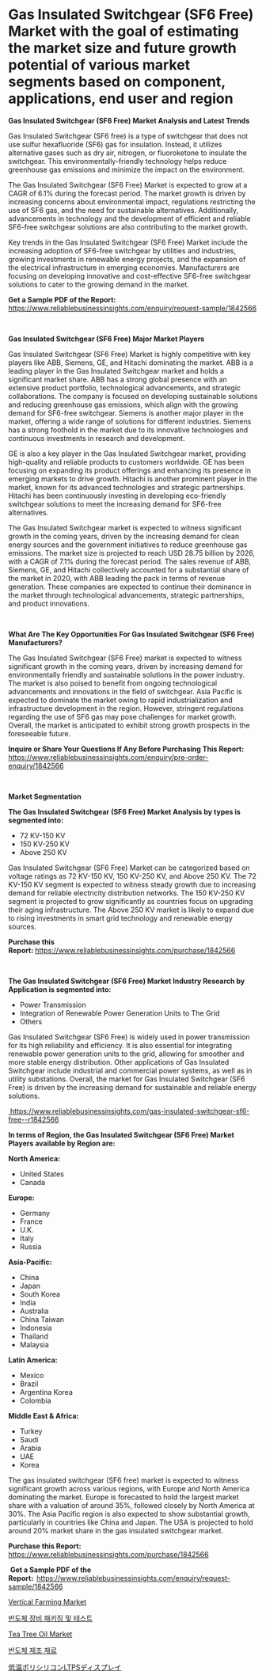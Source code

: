 <p><h1>Gas Insulated Switchgear (SF6 Free) Market with the goal of estimating the market size and future growth potential of various market segments based on component, applications, end user and region</h1></p><p><strong>Gas Insulated Switchgear (SF6 Free) Market Analysis and Latest Trends</strong></p>
<p><p>Gas Insulated Switchgear (SF6 free) is a type of switchgear that does not use sulfur hexafluoride (SF6) gas for insulation. Instead, it utilizes alternative gases such as dry air, nitrogen, or fluoroketone to insulate the switchgear. This environmentally-friendly technology helps reduce greenhouse gas emissions and minimize the impact on the environment.</p><p>The Gas Insulated Switchgear (SF6 Free) Market is expected to grow at a CAGR of 6.1% during the forecast period. The market growth is driven by increasing concerns about environmental impact, regulations restricting the use of SF6 gas, and the need for sustainable alternatives. Additionally, advancements in technology and the development of efficient and reliable SF6-free switchgear solutions are also contributing to the market growth.</p><p>Key trends in the Gas Insulated Switchgear (SF6 Free) Market include the increasing adoption of SF6-free switchgear by utilities and industries, growing investments in renewable energy projects, and the expansion of the electrical infrastructure in emerging economies. Manufacturers are focusing on developing innovative and cost-effective SF6-free switchgear solutions to cater to the growing demand in the market.</p></p>
<p><strong>Get a Sample PDF of the Report:&nbsp;</strong> <a href="https://www.reliablebusinessinsights.com/enquiry/request-sample/1842566">https://www.reliablebusinessinsights.com/enquiry/request-sample/1842566</a></p>
<p>&nbsp;</p>
<p><strong>Gas Insulated Switchgear (SF6 Free) Major Market Players</strong></p>
<p><p>Gas Insulated Switchgear (SF6 Free) Market is highly competitive with key players like ABB, Siemens, GE, and Hitachi dominating the market. ABB is a leading player in the Gas Insulated Switchgear market and holds a significant market share. ABB has a strong global presence with an extensive product portfolio, technological advancements, and strategic collaborations. The company is focused on developing sustainable solutions and reducing greenhouse gas emissions, which align with the growing demand for SF6-free switchgear. Siemens is another major player in the market, offering a wide range of solutions for different industries. Siemens has a strong foothold in the market due to its innovative technologies and continuous investments in research and development.</p><p>GE is also a key player in the Gas Insulated Switchgear market, providing high-quality and reliable products to customers worldwide. GE has been focusing on expanding its product offerings and enhancing its presence in emerging markets to drive growth. Hitachi is another prominent player in the market, known for its advanced technologies and strategic partnerships. Hitachi has been continuously investing in developing eco-friendly switchgear solutions to meet the increasing demand for SF6-free alternatives.</p><p>The Gas Insulated Switchgear market is expected to witness significant growth in the coming years, driven by the increasing demand for clean energy sources and the government initiatives to reduce greenhouse gas emissions. The market size is projected to reach USD 28.75 billion by 2026, with a CAGR of 7.1% during the forecast period. The sales revenue of ABB, Siemens, GE, and Hitachi collectively accounted for a substantial share of the market in 2020, with ABB leading the pack in terms of revenue generation. These companies are expected to continue their dominance in the market through technological advancements, strategic partnerships, and product innovations.</p></p>
<p>&nbsp;</p>
<p><strong>What Are The Key Opportunities For Gas Insulated Switchgear (SF6 Free) Manufacturers?</strong></p>
<p><p>The Gas Insulated Switchgear (SF6 Free) market is expected to witness significant growth in the coming years, driven by increasing demand for environmentally friendly and sustainable solutions in the power industry. The market is also poised to benefit from ongoing technological advancements and innovations in the field of switchgear. Asia Pacific is expected to dominate the market owing to rapid industrialization and infrastructure development in the region. However, stringent regulations regarding the use of SF6 gas may pose challenges for market growth. Overall, the market is anticipated to exhibit strong growth prospects in the foreseeable future.</p></p>
<p><strong>Inquire or Share Your Questions If Any Before Purchasing This Report:</strong> <a href="https://www.reliablebusinessinsights.com/enquiry/pre-order-enquiry/1842566">https://www.reliablebusinessinsights.com/enquiry/pre-order-enquiry/1842566</a></p>
<p>&nbsp;</p>
<p><strong>Market Segmentation</strong></p>
<p><strong>The Gas Insulated Switchgear (SF6 Free) Market Analysis by types is segmented into:</strong></p>
<p><ul><li>72 KV-150 KV</li><li>150 KV-250 KV</li><li>Above 250 KV</li></ul></p>
<p><p>Gas Insulated Switchgear (SF6 Free) Market can be categorized based on voltage ratings as 72 KV-150 KV, 150 KV-250 KV, and Above 250 KV. The 72 KV-150 KV segment is expected to witness steady growth due to increasing demand for reliable electricity distribution networks. The 150 KV-250 KV segment is projected to grow significantly as countries focus on upgrading their aging infrastructure. The Above 250 KV market is likely to expand due to rising investments in smart grid technology and renewable energy sources.</p></p>
<p><strong>Purchase this Report:&nbsp;</strong><a href="https://www.reliablebusinessinsights.com/purchase/1842566">https://www.reliablebusinessinsights.com/purchase/1842566</a></p>
<p>&nbsp;</p>
<p><strong>The Gas Insulated Switchgear (SF6 Free) Market Industry Research by Application is segmented into:</strong></p>
<p><ul><li>Power Transmission</li><li>Integration of Renewable Power Generation Units to The Grid</li><li>Others</li></ul></p>
<p><p>Gas Insulated Switchgear (SF6 Free) is widely used in power transmission for its high reliability and efficiency. It is also essential for integrating renewable power generation units to the grid, allowing for smoother and more stable energy distribution. Other applications of Gas Insulated Switchgear include industrial and commercial power systems, as well as in utility substations. Overall, the market for Gas Insulated Switchgear (SF6 Free) is driven by the increasing demand for sustainable and reliable energy solutions.</p></p>
<p><a href="https://www.reliablebusinessinsights.com/gas-insulated-switchgear-sf6-free--r1842566">&nbsp;https://www.reliablebusinessinsights.com/gas-insulated-switchgear-sf6-free--r1842566</a></p>
<p><strong>In terms of Region, the Gas Insulated Switchgear (SF6 Free) Market Players available by Region are:</strong></p>
<p>
    <p> <strong> North America: </strong>
        <ul>
            <li>United States</li>
            <li>Canada</li>
        </ul>
        </p> 
    <p> <strong> Europe: </strong>
        <ul>
            <li>Germany</li>
            <li>France</li>
            <li>U.K.</li>
            <li>Italy</li>
            <li>Russia</li>
        </ul>
        </p> 
    <p> <strong> Asia-Pacific: </strong>
        <ul>
            <li>China</li>
            <li>Japan</li>
            <li>South Korea</li>
            <li>India</li>
            <li>Australia</li>
            <li>China Taiwan</li>
            <li>Indonesia</li>
            <li>Thailand</li>
            <li>Malaysia</li>
        </ul>
        </p> 
    <p> <strong> Latin America: </strong>
        <ul>
            <li>Mexico</li>
            <li>Brazil</li>
            <li>Argentina Korea</li>
            <li>Colombia</li>
        </ul>
        </p> 
    <p> <strong> Middle East & Africa: </strong>
        <ul>
            <li>Turkey</li>
            <li>Saudi</li>
            <li>Arabia</li>
            <li>UAE</li>
            <li>Korea</li>
        </ul>
    </p>
    </p>
<p><p>The gas insulated switchgear (SF6 free) market is expected to witness significant growth across various regions, with Europe and North America dominating the market. Europe is forecasted to hold the largest market share with a valuation of around 35%, followed closely by North America at 30%. The Asia Pacific region is also expected to show substantial growth, particularly in countries like China and Japan. The USA is projected to hold around 20% market share in the gas insulated switchgear market.</p></p>
<p><strong>Purchase this Report: </strong><a href="https://www.reliablebusinessinsights.com/purchase/1842566">https://www.reliablebusinessinsights.com/purchase/1842566</a></p>
<p>&nbsp;<strong>Get a Sample PDF of the Report:&nbsp;&nbsp;</strong><a href="https://www.reliablebusinessinsights.com/enquiry/request-sample/1842566">https://www.reliablebusinessinsights.com/enquiry/request-sample/1842566</a></p>
<p><strong></strong></p>
<p><p><a href="https://www.linkedin.com/pulse/global-vertical-farming-market-size-expected-experience-zltuc">Vertical Farming Market</a></p><p><a href="https://github.com/mduzzalmduzzal601/Market-Research-Report-List-1/blob/main/5394386128262.md">반도체 장비 패키징 및 테스트</a></p><p><a href="https://github.com/ajiariaa/Market-Research-Report-List-1/blob/main/tea-tree-oil-market.md">Tea Tree Oil Market</a></p><p><a href="https://github.com/tukangkrupk/Market-Research-Report-List-1/blob/main/3540039128263.md">반도체 제조 재료</a></p><p><a href="https://github.com/AbigaleHuel/Market-Research-Report-List-1/blob/main/9455548122392.md">低温ポリシリコンLTPSディスプレイ</a></p></p>